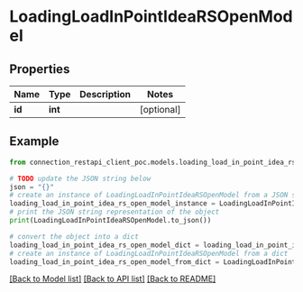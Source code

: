 # LoadingLoadInPointIdeaRSOpenModel


## Properties

Name | Type | Description | Notes
------------ | ------------- | ------------- | -------------
**id** | **int** |  | [optional] 

## Example

```python
from connection_restapi_client_poc.models.loading_load_in_point_idea_rs_open_model import LoadingLoadInPointIdeaRSOpenModel

# TODO update the JSON string below
json = "{}"
# create an instance of LoadingLoadInPointIdeaRSOpenModel from a JSON string
loading_load_in_point_idea_rs_open_model_instance = LoadingLoadInPointIdeaRSOpenModel.from_json(json)
# print the JSON string representation of the object
print(LoadingLoadInPointIdeaRSOpenModel.to_json())

# convert the object into a dict
loading_load_in_point_idea_rs_open_model_dict = loading_load_in_point_idea_rs_open_model_instance.to_dict()
# create an instance of LoadingLoadInPointIdeaRSOpenModel from a dict
loading_load_in_point_idea_rs_open_model_from_dict = LoadingLoadInPointIdeaRSOpenModel.from_dict(loading_load_in_point_idea_rs_open_model_dict)
```
[[Back to Model list]](../README.md#documentation-for-models) [[Back to API list]](../README.md#documentation-for-api-endpoints) [[Back to README]](../README.md)


